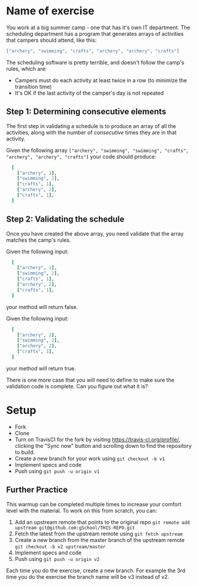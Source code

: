 # Name of exercise

You work at a big summer camp - one that has it's own IT department.  The scheduling department has a program that
generates arrays of activities that campers should attend, like this:

```json
["archery", "swimming", "crafts", "archery", "archery", "crafts"]
```

The scheduling software is pretty terrible, and doesn't follow the camp's rules, which are:

* Campers must do each activity at least twice in a row (to minimize the transition time)
* It's OK if the last activity of the camper's day is not repeated

## Step 1: Determining consecutive elements

The first step in validating a schedule is to produce an array of all the activities, along with
the number of _consecutive_ times they are in that
activity.

Given the following array `["archery", "swimming", "swimming", "crafts", "archery", "archery", "crafts"]` your code should produce:

```ruby
  [
    ["archery", 1],
    ["swimming", 2],
    ["crafts", 1],
    ["archery", 2],
    ["crafts", 1],
  ]
```

## Step 2: Validating the schedule

Once you have created the above array, you need validate that the array matches the camp's rules.

Given the following input:

```ruby
  [
    ["archery", 1],
    ["swimming", 2],
    ["crafts", 1],
    ["archery", 2],
    ["crafts", 1],
  ]
```

your method will return false.

Given the following input:

```ruby
  [
    ["archery", 2],
    ["swimming", 2],
    ["archery", 2],
    ["crafts", 1],
  ]
```

your method will return true.

There is one more case that you will need to define to make sure the validation code is complete.
Can you figure out what it is?

# Setup

* Fork
* Clone
* Turn on TravisCI for the fork by
  visiting https://travis-ci.org/profile/<github user name>, clicking the "Sync now" button
  and scrolling down to find the repository to build.
* Create a new branch for your work using `git checkout -b v1`
* Implement specs and code
* Push using `git push -u origin v1`

## Further Practice

This warmup can be completed multiple times to increase your comfort level with the material.
To work on this from scratch, you can:

1. Add an upstream remote that points to the original repo `git remote add upstream git@github.com:gSchool/THIS-REPO.git`
1. Fetch the latest from the upstream remote using `git fetch upstream`
1. Create a new branch from the master branch of the upstream remote `git checkout -b v2 upstream/master`
1. Implement specs and code
1. Push using `git push -u origin v2`

Each time you do the exercise, create a new branch. For example the 3rd time you do the exercise the branch
name will be v3 instead of v2.
